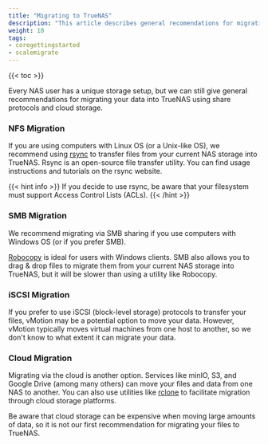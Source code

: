 ```yaml
---
title: "Migrating to TrueNAS"
description: "This article describes general recomendations for migrating data into TrueNAS."
weight: 10
tags:
- coregettingstarted
- scalemigrate
---
```


{{< toc >}}

Every NAS user has a unique storage setup, but we can still give general recommendations for migrating your data into TrueNAS using share protocols and cloud storage.

### NFS Migration

If you are using computers with Linux OS (or a Unix-like OS), we recommend using [rsync](https://rsync.samba.org/) to transfer files from your current NAS storage into TrueNAS. Rsync is an open-source file transfer utility. You can find usage instructions and tutorials on the rsync website.

{{< hint info >}}
If you decide to use rsync, be aware that your filesystem must support Access Control Lists (ACLs).
{{< /hint >}}

### SMB Migration

We recommend migrating via SMB sharing if you use computers with Windows OS (or if you prefer SMB). 

[Robocopy](https://learn.microsoft.com/en-us/windows-server/administration/windows-commands/robocopy) is ideal for users with Windows clients. SMB also allows you to drag & drop files to migrate them from your current NAS storage into TrueNAS, but it will be slower than using a utility like Robocopy.

### iSCSI Migration

If you prefer to use iSCSI (block-level storage) protocols to transfer your files, vMotion may be a potential option to move your data. However, vMotion typically moves virtual machines from one host to another, so we don't know to what extent it can migrate your data.

### Cloud Migration

Migrating via the cloud is another option. Services like minIO, S3, and Google Drive (among many others) can move your files and data from one NAS to another. You can also use utilities like [rclone](https://rclone.org/) to facilitate migration through cloud storage platforms.

Be aware that cloud storage can be expensive when moving large amounts of data, so it is not our first recommendation for migrating your files to TrueNAS.